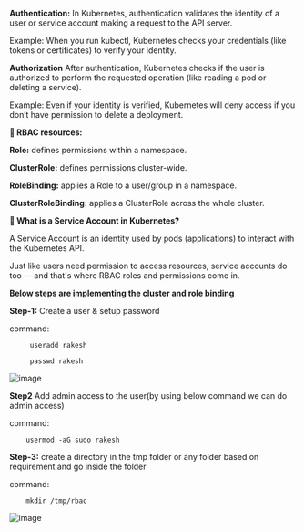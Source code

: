 
**Authentication:** In Kubernetes, authentication validates the identity of a user or service account making a request to the API server.

Example: When you run kubectl, Kubernetes checks your credentials (like tokens or certificates) to verify your identity.

**Authorization** After authentication, Kubernetes checks if the user is authorized to perform the requested operation (like reading a pod or deleting a service).

Example: Even if your identity is verified, Kubernetes will deny access if you don’t have permission to delete a deployment.

**📁 RBAC resources:**

**Role:** defines permissions within a namespace.

**ClusterRole:** defines permissions cluster-wide.

**RoleBinding:** applies a Role to a user/group in a namespace.

**ClusterRoleBinding:** applies a ClusterRole across the whole cluster.

**🤖 What is a Service Account in Kubernetes?**

A Service Account is an identity used by pods (applications) to interact with the Kubernetes API.

Just like users need permission to access resources, service accounts do too — and that's where RBAC roles and permissions come in.

**Below steps are implementing the cluster and role binding**

**Step-1:** Create a user & setup  password

command:  
        
         useradd rakesh 
         
         passwd rakesh

![image](https://github.com/user-attachments/assets/4e9c0875-6191-4b85-9120-293f33929dd2)

**Step2** Add admin access to the user(by using below command we can do admin access)

command:

        usermod -aG sudo rakesh

**Step-3:** create a directory in the tmp folder or any folder based on requirement and go inside the folder

command:

        mkdir /tmp/rbac

![image](https://github.com/user-attachments/assets/a1afe566-a263-454d-a981-e40bbdb2de2c)





